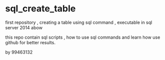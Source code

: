 # sql_create_table
first repository , creating a table using sql command , executable in sql server 2014 abow

this repo contain sql scripts , how to use sql commands and learn how use github for better results.

by 99463132
